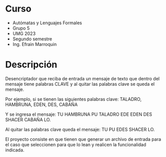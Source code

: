 
# Curso
- Autómatas y Lenguajes Formales
- Grupo 5
- UMG 2023
- Segundo semestre
- Ing. Efrain Marroquin

# Descripción
Desencriptador que reciba de entrada un mensaje de texto
que dentro del mensaje tiene palabras CLAVE y al quitar las palabras clave se queda el mensaje. 

Por ejemplo, si se tienen las siguientes palabras clave: TALADRO, HAMBRUNA, EDEN, DES, CABAÑA

Y se ingresa el mensaje:
TU HAMBRUNA PU TALADRO EDE EDEN DES SHACER CABAÑA LO.

Al quitar las palabras clave queda el mensaje:
TU PU EDES SHACER LO.

El proyecto consiste en que tienen que generar un archivo de entrada para el caso que
seleccionen para que lo lean y realicen la funcionalidad indicada.
